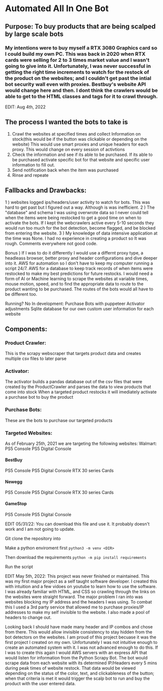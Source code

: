 # Automated All In One Bot
## Purpose: To buy products that are being scalped by large scale bots
### My intentions were to buy myself a RTX 3080 Graphics card so I could build my own PC. This was back in 2020 when RTX cards were selling for 2 to 3 times market value and I wasn't going to give into it. Unfortunately, I was never successful in getting the right time increments to watch for the restock of the product on the websites; and I couldn't get past the intial bot security wall even with proxies. Bestbuy's website API would change here and then. I dont think the crawlers would be able to get to the HTML classes and tags for it to crawl through. 

EDIT: Aug 4th, 2022
## The process I wanted the bots to take is 
1) Crawl the websites at specified times and collect Information on stock(this would be if the button was clickable or depending on the website)
This would use smart proxies and unique headers for each proxy. This would change on every session of activtions
2) Check the information and see if its able to be purchased. If its able to be purchased activate specific bot for that website and specific user information to fill out.
3) Send notification back when the item was purchased
4) Rinse and repeate

## Fallbacks and Drawbacks:
1 ) websites logged ips/headers/user activity to watch for bots. This was hard to get past but I figured out a way. Although is was inefficient.
2 ) The "database" and schema I was using overwrote data so I never could tell when the items were being restocked to get a good time on when to activate the bots. If I kept the webcrawlers active every 5-10 seconds they would run too much for the bot detection, become flagged, and be blocked from entering the website.
3 ) My knowledge of data intensive application at the time was None. I had no experience in creating a product so It was rough. Comments everywhere not good code. 

Bonus ) If I was to do it differently I would use a differnt proxy type, a headleass browser, better proxy and header configurations and dive deeper into it. AWS for automation so I don't have to keep my computer running a script 24/7. AWS for a database to keep track records of when items were restocked to make my best predictions for future restocks. I would need a form of AI or Machine learning to scrape the websites at variable times, mouse motion, speed, and to find the appropriate data to route to the product wanting to be purchased. The routes of the bots would all have to be different too.

Running? No
In development:
Purchase Bots with puppeteer
Activator adjustments
Sqlite database for our own custom user information for each website

## Components:
### Product Crawler:
This is the scrapy webscraper that targets product data and creates
multiple csv files to later parse

### Activator:
The activator builds a pandas database out of the csv files that were
created by the ProductCrawler and parses the data to view products that
come into stock
When a targeted product restocks it will imediately activate a purchase bot
to buy the product

### Purchase Bots:
These are the bots to purchase our targeted products

### Targeted Websites:
As of February 25th, 2021 we are targeting the following websites:
Walmart:
PS5 Console
PS5 Digital Console

#### BestBuy
PS5 Console
PS5 Digital Console
RTX 30 series Cards

#### Newegg
PS5 Console
PS5 Digital Console
RTX 30 series Cards

#### GameStop
PS5 Console
PS5 Digital Console

EDIT 05/31/22:
You can download this file and use it. It probably doesn't work and I am not going to update.

Git clone the repository into 

Make a python enviroment first
 ` python3 -m venv <DIR> `
 
Then download the requirements
 ` python -m pip install requirements `
 
Run the script 


EDIT May 5th, 2022: 
This project was never finished or maintained. This was my first major project as a self taught software developer. I created this with intuition and a few vidoes on youtube to learn how to use the software. I was already familiar with HTML, and CSS so crawling through the links on the websites were straight forward. The major problem I ran into was websites blocking my IP address and the headers I was using. To combat this I used a 3rd party service that allowed me to purchase proxies/IP addresses to make my self invisible to the website. I also made a pool of headers to change out.

Looking back I should have made many header and IP combos and chose from there. This would allow invisible consistency to stay hidden from the bot detectors on the websites. I am proud of this project becuase it was the first project I created on my own. Unfortunately I was not intuitive enough to create an automated system with it. I was not advanced enough to do this. If I was to create this again I would AWS servers with an express API that would listen for information from the Python Scrapy Bot. The bot would scrape data from each website with its determined IP/Headers every 5 mins during peak times of website restock. That data would be viewed depending on the status of the color, text, and clickableness of the button; when that criteria is met it would trigger the scalp bot to run and buy the product with the user entered data.
